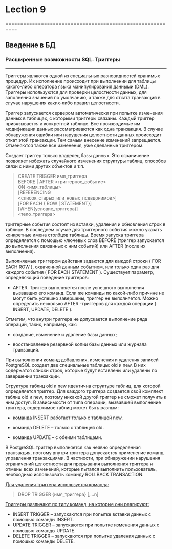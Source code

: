 # Lection 9
==========================================================

## Введение в БД

### Расширенные возможности SQL. Триггеры
------------------

Триггеры являются одной из специальных разновидностей хранимых процедур. Их исполнение происходит при выполнении для таблицы какого-либо оператора языка манипулирования данными (DML).  
 Триггеры используются для проверки целостности данных, для заполнения
значений по умолчанию, а также для отката транзакций в случае нарушения каких-либо правил
целостности.

Триггер запускается сервером автоматически при попытке изменения данных в таблицах, с
которыми триггеры связаны. Каждый триггер привязывается к конкретной таблице. Все
производимые им модификации данных рассматриваются как одна транзакция. В случае
обнаружения ошибки или нарушения целостности данных происходит откат этой транзакции. Тем
самым внесение изменений запрещается. Отменяются также все изменения, уже сделанные
триггером.

Создает триггер только владелец базы данных. Это ограничение позволяет избежать случайного
изменения структуры таблиц, способов связи с ними других объектов и т.п.

> CREATE TRIGGER имя_триггера  
 BEFORE | AFTER <триггерное_событие>  
 ON <имя_таблицы>  
  [REFERENCING  
<список_старых_или_новых_псевдонимов>]  
[FOR EACH { ROW | STATEMENT}]  
 [WHEN(условие_триггера)]  
<тело_триггера>  

триггерные события состоят из вставки, удаления и обновления строк в таблице. В последнем
случае для триггерного события можно указать конкретные имена столбцов таблицы. Время
запуска триггера определяется с помощью ключевых слов BEFORE (триггер запускается до
выполнения связанных с ним событий) или AFTER (после их выполнения).

Выполняемые триггером действия задаются для каждой строки ( FOR EACH ROW ), охваченной
данным событием, или только один раз для каждого события ( FOR EACH STATEMENT ).
Существует параметр, определяющий поведение триггеров:
* AFTER. Триггер выполняется после успешного выполнения вызвавших его команд. Если
же команды по какой-либо причине не могут быть успешно завершены, триггер не
выполняется. Можно определить несколько AFTER -триггеров для каждой операции (
INSERT, UPDATE, DELETE ).

Отметим, что внутри триггера не допускается выполнение ряда операций, таких, например, как:
* создание, изменение и удаление базы данных;

* восстановление резервной копии базы данных или журнала транзакций.

При выполнении команд добавления, изменения и удаления записей PostgreSQL создает две
специальные таблицы:  old и new. В них
содержатся списки строк, которые будут вставлены или удалены по завершении транзакции.

Структура таблиц old и new идентична структуре таблиц, для которой определяется
триггер. Для каждого триггера создается свой комплект таблиц old и new, поэтому никакой
другой триггер не сможет получить к ним доступ. В зависимости от типа операции, вызвавшей
выполнение триггера, содержимое таблиц может быть разным:

* команда INSERT работает только с таблицей new.

* команда DELETE – только с таблицей old.

* команда UPDATE – с обеими таблицами.

В PostgreSQL триггер выполняется как неявно определенная транзакция, поэтому внутри
триггера допускается применение команд управления транзакциями. В частности, при
обнаружении нарушения ограничений целостности для прерывания выполнения триггера и
отмены всех изменений, которые пытался выполнить пользователь, необходимо использовать
команду ROLLBACK TRANSACTION.

<u>Для удаления триггера используется команда:</u>
> DROP TRIGGER {имя_триггера} [,...n]



<u>Триггеры различают по типу команд, на которые они реагируют:</u>
* INSERT TRIGGER – запускаются при попытке вставки данных с помощью команды
INSERT.
* UPDATE TRIGGER – запускаются при попытке изменения данных с помощью команды
UPDATE.
* DELETE TRIGGER – запускаются при попытке удаления данных с помощью команды
DELETE.